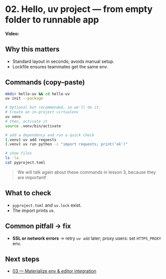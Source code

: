 # 02. Hello, uv project — from empty folder to runnable app

**Video:**

## Why this matters
- Standard layout in seconds; avoids manual setup.
- Lockfile ensures teammates get the same env.

## Commands (copy–paste)
```bash
mkdir hello-uv && cd hello-uv
uv init --package

# Optional but recommended, so we'll do it:
# Create an in-project virtualenv
uv venv
# then, activate it
source .venv/bin/activate

# add a dependency and run a quick check
(.venv) uv add requests
(.venv) uv run python -c "import requests; print('ok')"

# show files
ls -la
cat pyproject.toml
```

> We will talk again about these commands in lesson 3, because they are important!

## What to check
- `pyproject.toml` and `uv.lock` exist.
- The import prints `ok`.

## Common pitfall → fix
- **SSL or network errors** → retry `uv add` later; proxy users: set `HTTPS_PROXY` env.

## Next steps
- [03 — Materialize env & editor integration](./03-materialize-env-and-editor.md)
